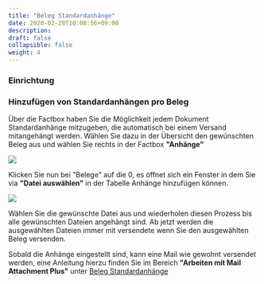 ```yaml
---
title: "Beleg Standardanhänge"
date: 2020-02-28T10:08:56+09:00
description: 
draft: false
collapsible: false
weight: 4
---
```

### Einrichtung

### Hinzufügen von Standardanhängen pro Beleg

Über die Factbox haben Sie die Möglichkeit jedem Dokument Standardanhänge mitzugeben, die automatisch bei einem Versand mitangehängt werden. Wählen Sie dazu in der Übersicht den gewünschten Beleg aus und wählen Sie rechts in der Factbox **"Anhänge"**

![](images/apps/attachmentoverattach.PNG)

Klicken Sie nun bei "Belege" auf die 0, es öffnet sich ein Fenster in dem Sie via **"Datei auswählen"** in der Tabelle Anhänge hinzufügen können.

![](images/apps/attachmentdoc.PNG)

Wählen Sie die gewünschte Datei aus und wiederholen diesen Prozess bis alle gewünschten Dateien angehängt sind. Ab jetzt werden die ausgewählten Dateien immer mit versendete wenn Sie den ausgewählten Beleg versenden.

Sobald die Anhänge eingestellt sind, kann eine Mail wie gewohnt versendet werden, eine Anleitung hierzu finden Sie im Bereich **"Arbeiten mit Mail Attachment Plus"** unter [Beleg Standardanhänge](de-de/apps/mail_attachment_plus/working-with-map/defaults-document/)
